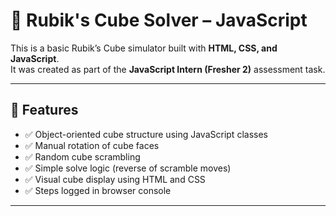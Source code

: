 # 🧊 Rubik's Cube Solver – JavaScript

This is a basic Rubik’s Cube simulator built with **HTML, CSS, and JavaScript**.  
It was created as part of the **JavaScript Intern (Fresher 2)** assessment task.

---

## 🎯 Features

- ✅ Object-oriented cube structure using JavaScript classes
- ✅ Manual rotation of cube faces
- ✅ Random cube scrambling
- ✅ Simple solve logic (reverse of scramble moves)
- ✅ Visual cube display using HTML and CSS
- ✅ Steps logged in browser console

---

